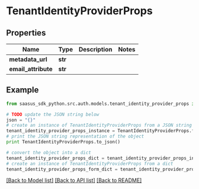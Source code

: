 # TenantIdentityProviderProps


## Properties
Name | Type | Description | Notes
------------ | ------------- | ------------- | -------------
**metadata_url** | **str** |  | 
**email_attribute** | **str** |  | 

## Example

```python
from saasus_sdk_python.src.auth.models.tenant_identity_provider_props import TenantIdentityProviderProps

# TODO update the JSON string below
json = "{}"
# create an instance of TenantIdentityProviderProps from a JSON string
tenant_identity_provider_props_instance = TenantIdentityProviderProps.from_json(json)
# print the JSON string representation of the object
print TenantIdentityProviderProps.to_json()

# convert the object into a dict
tenant_identity_provider_props_dict = tenant_identity_provider_props_instance.to_dict()
# create an instance of TenantIdentityProviderProps from a dict
tenant_identity_provider_props_form_dict = tenant_identity_provider_props.from_dict(tenant_identity_provider_props_dict)
```
[[Back to Model list]](../README.md#documentation-for-models) [[Back to API list]](../README.md#documentation-for-api-endpoints) [[Back to README]](../README.md)


